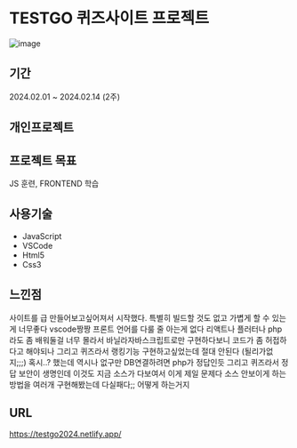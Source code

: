 
# TESTGO 퀴즈사이트 프로젝트

![image](https://github.com/www90kr/TESTHAND/assets/118443929/183ec2f7-bd7e-4467-9f9c-f766e61c7337)


## 기간
  2024.02.01 ~ 2024.02.14 (2주)
## 개인프로젝트

## 프로젝트 목표
JS 훈련, FRONTEND 학습 

## 사용기술
  - JavaScript
  - VSCode
  - Html5
  - Css3


## 느낀점
사이트를 급 만들어보고싶어져서 시작했다. 
특별히 빌드할 것도 없고 가볍게 할 수 있는게 너무좋다 vscode짱짱 
프론트 언어를 다룰 줄 아는게 없다 
리액트나 플러터나 php 라도 좀 배워둘걸
너무 몰라서 바닐라자바스크립트로만 구현하다보니 코드가 좀 허접하다고 해야되나
그리고 퀴즈라서 랭킹기능 구현하고싶었는데 절대 안된다 (될리가없지;;;)
혹시..? 했는데 역시나 없구만 DB연결하려면 php가 정답인듯 
그리고 퀴즈라서 정답 보안이 생명인데 이것도 지금 소스가 다보여서 이게 제일 문제다 
소스 안보이게 하는 방법을 여러개 구현해봤는데 다실패다;;
어떻게 하는거지 

## URL
https://testgo2024.netlify.app/


